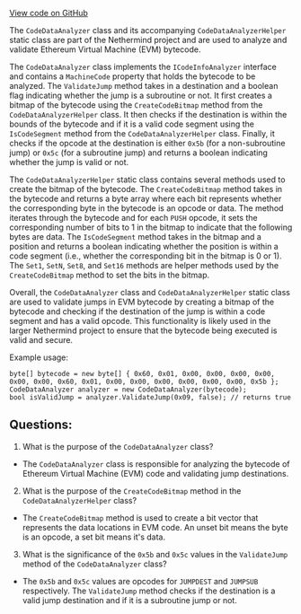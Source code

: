[View code on GitHub](https://github.com/NethermindEth/nethermind/src/Nethermind/Nethermind.Evm/CodeAnalysis/CodeDataAnalyzer.cs)

The `CodeDataAnalyzer` class and its accompanying `CodeDataAnalyzerHelper` static class are part of the Nethermind project and are used to analyze and validate Ethereum Virtual Machine (EVM) bytecode. 

The `CodeDataAnalyzer` class implements the `ICodeInfoAnalyzer` interface and contains a `MachineCode` property that holds the bytecode to be analyzed. The `ValidateJump` method takes in a destination and a boolean flag indicating whether the jump is a subroutine or not. It first creates a bitmap of the bytecode using the `CreateCodeBitmap` method from the `CodeDataAnalyzerHelper` class. It then checks if the destination is within the bounds of the bytecode and if it is a valid code segment using the `IsCodeSegment` method from the `CodeDataAnalyzerHelper` class. Finally, it checks if the opcode at the destination is either `0x5b` (for a non-subroutine jump) or `0x5c` (for a subroutine jump) and returns a boolean indicating whether the jump is valid or not.

The `CodeDataAnalyzerHelper` static class contains several methods used to create the bitmap of the bytecode. The `CreateCodeBitmap` method takes in the bytecode and returns a byte array where each bit represents whether the corresponding byte in the bytecode is an opcode or data. The method iterates through the bytecode and for each `PUSH` opcode, it sets the corresponding number of bits to 1 in the bitmap to indicate that the following bytes are data. The `IsCodeSegment` method takes in the bitmap and a position and returns a boolean indicating whether the position is within a code segment (i.e., whether the corresponding bit in the bitmap is 0 or 1). The `Set1`, `SetN`, `Set8`, and `Set16` methods are helper methods used by the `CreateCodeBitmap` method to set the bits in the bitmap.

Overall, the `CodeDataAnalyzer` class and `CodeDataAnalyzerHelper` static class are used to validate jumps in EVM bytecode by creating a bitmap of the bytecode and checking if the destination of the jump is within a code segment and has a valid opcode. This functionality is likely used in the larger Nethermind project to ensure that the bytecode being executed is valid and secure. 

Example usage:

```
byte[] bytecode = new byte[] { 0x60, 0x01, 0x00, 0x00, 0x00, 0x00, 0x00, 0x00, 0x60, 0x01, 0x00, 0x00, 0x00, 0x00, 0x00, 0x00, 0x5b };
CodeDataAnalyzer analyzer = new CodeDataAnalyzer(bytecode);
bool isValidJump = analyzer.ValidateJump(0x09, false); // returns true
```
## Questions: 
 1. What is the purpose of the `CodeDataAnalyzer` class?
- The `CodeDataAnalyzer` class is responsible for analyzing the bytecode of Ethereum Virtual Machine (EVM) code and validating jump destinations.

2. What is the purpose of the `CreateCodeBitmap` method in the `CodeDataAnalyzerHelper` class?
- The `CreateCodeBitmap` method is used to create a bit vector that represents the data locations in EVM code. An unset bit means the byte is an opcode, a set bit means it's data.

3. What is the significance of the `0x5b` and `0x5c` values in the `ValidateJump` method of the `CodeDataAnalyzer` class?
- The `0x5b` and `0x5c` values are opcodes for `JUMPDEST` and `JUMPSUB` respectively. The `ValidateJump` method checks if the destination is a valid jump destination and if it is a subroutine jump or not.